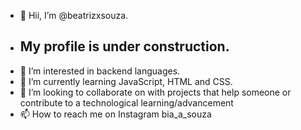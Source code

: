 - 👋 Hii, I’m @beatrizxsouza.
- ## My profile is under construction. 
- 👀 I’m interested in backend languages.
- 🌱 I’m currently learning JavaScript, HTML and CSS.
- 💞️ I’m looking to collaborate on with projects that help someone or contribute to a technological learning/advancement
- 📫 How to reach me on Instagram bia_a_souza

<!---
beatrizxsouza/beatrizxsouza is a ✨ special ✨ repository because its `README.md` (this file) appears on your GitHub profile.
You can click the Preview link to take a look at your changes.
--->

